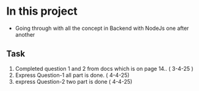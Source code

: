 # In this project
- Going through with all the concept in Backend with NodeJs one after another

## Task
1. Completed question 1 and 2 from docs which is on page 14.. ( 3-4-25 )
2. Express Question-1 all part is done.  ( 4-4-25)
3. express Question-2 two part is done   ( 4-4-25)
